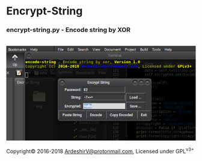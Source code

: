 # Encrypt-String
<h3>encrypt-string.py - Encode string by XOR</h3>
<br/>
<img alt="Running encode-string application" src="https://raw.githubusercontent.com/ArdeshirV/Encrypt-String/master/img/enc-string.png"> 
<br/>
<p>Copyright&copy; 2016-2018 <a target="_blank" href="mailto:ardeshirv@protonmail.com">ArdeshirV@protonmail.com</a>, Licensed under GPL<sup>v3+</sup></p>

